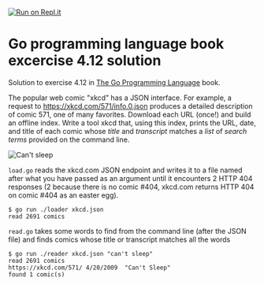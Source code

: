 [![Run on Repl.it](https://replit.com/badge/github/ej-agas/go-exercise-4.12)](https://replit.com/github/ej-agas/go-exercise-4.12)

# Go programming language book excercise 4.12 solution

Solution to exercise 4.12 in [The Go Programming Language](http://www.gopl.io) book.

The popular web comic "xkcd" has a JSON interface. For example, a request to https://xkcd.com/571/info.0.json produces a detailed description of comic 571, one of many favorites. Download each URL (once!) and build an offline index. Write a tool xkcd that, using this index, prints the URL, date, and title of each comic whose *title* and *transcript* matches a *list* of *search terms* provided on the command line.

![Can't sleep](https://imgs.xkcd.com/comics/cant_sleep.png "If androids someday DO dream of electric sheep, don't forget to declare sheepCount as a long int.")

`load.go` reads the xkcd.com JSON endpoint and writes it to a file named after what you have passed as an argument until it encounters 2 HTTP 404 responses (2 because there is no comic #404, xkcd.com returns HTTP 404 on comic #404 as an easter egg).

```shell
$ go run ./loader xkcd.json
read 2691 comics
```

`read.go` takes some words to find from the command line (after the JSON file) and finds comics whose title or transcript matches all the words

```shell
$ go run ./reader xkcd.json "can't sleep"
read 2691 comics
https://xkcd.com/571/ 4/20/2009  "Can't Sleep"
found 1 comic(s)